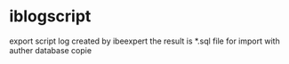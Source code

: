 # iblogscript
export script log created by ibeexpert the result is *.sql file for import with auther database copie 
